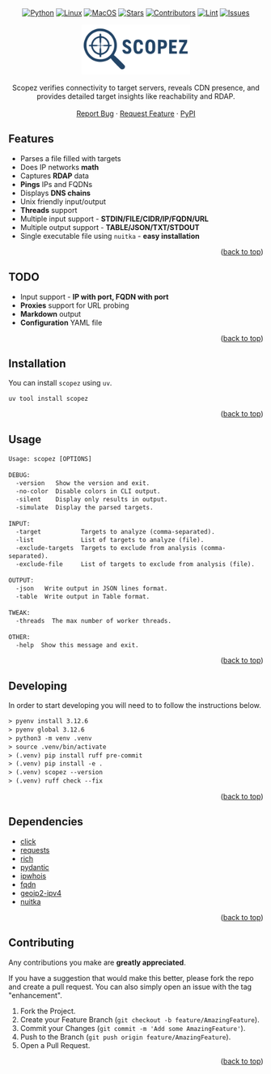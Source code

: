 <a id="readme-top"></a>

<!-- PROJECT LOGO -->
<br />

<div align="center">

[![Python][python-shield]][python-url]
[![Linux][linux-shield]][linux-url]
[![MacOS][macos-shield]][macos-url]
[![Stars][stars-shield]][stars-url]
[![Contributors][contributors-shield]][contributors-url]
[![Lint][lint-shield]][lint-url]
[![Issues][issues-shield]][issues-url]

  <a href="https://github.com/xcalts/scopez">
    <img src="https://github.com/xcalts/scopez/raw/main/.github/logo.svg" alt="Logo" height="100" />
  </a>
  <p align="center">
    Scopez verifies connectivity to target servers, reveals CDN presence, and provides detailed target insights like reachability and RDAP.
    <br />
    <br />
    <a href="https://github.com/xcalts/scopez/issues/new?labels=bug&template=bug-report---.md">Report Bug</a>
    ·
    <a href="https://github.com/xcalts/scopez/issues/new?labels=enhancement&template=feature-request---.md">Request Feature</a>
    ·
    <a href="https://pypi.org/project/scopez/">PyPI</a>
  </p>

</div>

## Features

- Parses a file filled with targets
- Does IP networks **math**
- Captures **RDAP** data
- **Pings** IPs and FQDNs
- Displays **DNS chains**
- Unix friendly input/output
- **Threads** support
- Multiple input support - **STDIN/FILE/CIDR/IP/FQDN/URL**
- Multiple output support - **TABLE/JSON/TXT/STDOUT**
- Single executable file using `nuitka` - **easy installation**

<p align="right">(<a href="#readme-top">back to top</a>)</p>

## TODO

- Input support - **IP with port, FQDN with port**
- **Proxies** support for URL probing
- **Markdown** output
- **Configuration** YAML file

<p align="right">(<a href="#readme-top">back to top</a>)</p>

## Installation

You can install `scopez` using `uv`.

```
uv tool install scopez
```

<p align="right">(<a href="#readme-top">back to top</a>)</p>

## Usage

```
Usage: scopez [OPTIONS]

DEBUG:
  -version   Show the version and exit.
  -no-color  Disable colors in CLI output.
  -silent    Display only results in output.
  -simulate  Display the parsed targets.

INPUT:
  -target           Targets to analyze (comma-separated).
  -list             List of targets to analyze (file).
  -exclude-targets  Targets to exclude from analysis (comma-separated).
  -exclude-file     List of targets to exclude from analysis (file).

OUTPUT:
  -json   Write output in JSON lines format.
  -table  Write output in Table format.

TWEAK:
  -threads  The max number of worker threads.

OTHER:
  -help  Show this message and exit.
```

<p align="right">(<a href="#readme-top">back to top</a>)</p>

## Developing

In order to start developing you will need to to follow the instructions below.

```txt
> pyenv install 3.12.6
> pyenv global 3.12.6
> python3 -m venv .venv
> source .venv/bin/activate
> (.venv) pip install ruff pre-commit
> (.venv) pip install -e .
> (.venv) scopez --version
> (.venv) ruff check --fix
```

<p align="right">(<a href="#readme-top">back to top</a>)</p>

## Dependencies

- [click](https://github.com/pallets/click)
- [requests](https://github.com/psf/requests)
- [rich](https://github.com/Textualize/rich)
- [pydantic](https://github.com/pydantic/pydantic)
- [ipwhois](https://github.com/secynic/ipwhois)
- [fqdn](https://github.com/ypcrts/fqdn)
- [geoip2-ipv4](https://github.com/datasets/geoip2-ipv4)
- [nuitka](https://github.com/Nuitka/Nuitka)

<p align="right">(<a href="#readme-top">back to top</a>)</p>

## Contributing

Any contributions you make are **greatly appreciated**.

If you have a suggestion that would make this better, please fork the repo and create a pull request.
You can also simply open an issue with the tag "enhancement".

1. Fork the Project.
2. Create your Feature Branch (`git checkout -b feature/AmazingFeature`).
3. Commit your Changes (`git commit -m 'Add some AmazingFeature'`).
4. Push to the Branch (`git push origin feature/AmazingFeature`).
5. Open a Pull Request.

<p align="right">(<a href="#readme-top">back to top</a>)</p>

<!-- MARKDOWN LINKS & IMAGES -->
<!-- https://www.markdownguide.org/basic-syntax/#reference-style-links -->

[contributors-shield]: https://img.shields.io/github/contributors/xcalts/scopez.svg?style=flat
[contributors-url]: https://github.com/xcalts/scopez/graphs/contributors
[lint-shield]: https://img.shields.io/github/actions/workflow/status/xcalts/scopez/ruff.yml?style=flat&label=ruff-lint
[lint-url]: https://github.com/xcalts/scopez/actions/workflows/ruff.yml
[stars-shield]: https://img.shields.io/github/stars/xcalts/scopez.svg?style=flat
[stars-url]: https://github.com/xcalts/scopez/stargazers
[issues-shield]: https://img.shields.io/github/issues/xcalts/scopez.svg?style=flat
[issues-url]: https://github.com/xcalts/scopez/issues
[license-shield]: https://img.shields.io/github/license/xcalts/scopez.svg?style=flat
[license-url]: https://github.com/xcalts/scopez/blob/master/LICENSE
[python-shield]: https://img.shields.io/badge/Python-black?logo=python
[python-url]: https://www.python.org/
[linux-shield]: https://img.shields.io/badge/Linux-black?logo=linux
[linux-url]: https://www.linux.org/
[macos-shield]: https://img.shields.io/badge/Darwin-black?logo=macos
[macos-url]: https://www.apple.com/
